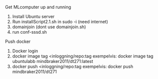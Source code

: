 Get MLcomputer up and running
1) Install Ubuntu server
2) Run installScript2.1.sh in sudo -i (need internet)
3) domainjoin (dont use domainjoin.sh)
4) run conf-sssd.sh

 
Push docker
1) Docker login
2) docker image tag <namn-image> <inloggning/repo:tag
exempelvis: docker image tag ubuntulabb mindbraker2011/dt271:latest
3) docker push <inloggning/repo:tag
exempelvis: docker push mindbraker2011/dt271


   
